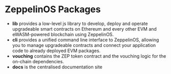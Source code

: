 # ZeppelinOS Packages

- **lib** provides a low-level js library to develop, deploy and operate upgradeable smart contracts on Ethereum and every other EVM and eWASM-powered blockchain using ZeppelinOS.
- **cli** provides a unified command line interface to ZeppelinOS, allowing you to manage upgradeable contracts and connect your application code to already deployed EVM packages.
- **vouching** contains the ZEP token contract and the vouching logic for the on-chain dependencies. 
- **docs** is the centralised documentation site

